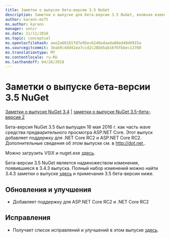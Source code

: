```yaml
---
title: Заметки о выпуске бета-версии 3.5 NuGet
description: Заметки о выпуске для бета-версии 3.5 NuGet, включая известные проблемы, исправленные ошибки, добавленные функции и DCR.
author: karann-msft
ms.author: karann
manager: unnir
ms.date: 11/11/2016
ms.topic: conceptual
ms.openlocfilehash: aee2a66101fd7e95ec6240edaeda60ed48d0915a
ms.sourcegitcommit: 3eab9c4dd41ea7ccd2c28bb5ab16f6fbbec13708
ms.translationtype: MT
ms.contentlocale: ru-RU
ms.lasthandoff: 04/26/2018
---
```

# <a name="nuget-35-beta-release-notes"></a>Заметки о выпуске бета-версии 3.5 NuGet

[Заметки о выпуске NuGet 3.4](../release-notes/nuget-3.4.md) | [заметки о выпуске NuGet 3.5-бета-версия 2](../release-notes/nuget-3.5-Beta2.md)

Бета-версия NuGet 3.5 был выпущен 16 мая 2016 г. как часть wave средства предварительного просмотра ASP.NET Core. Этот выпуск добавляет поддержку для .NET Core RC2 и ASP.NET Core RC2. Дополнительные сведения об этом выпуске см. в [ http://dot.net ](http://dot.net).

Можно загрузить VSIX и nuget.exe [здесь](https://dist.nuget.org/index.html).

Бета-версии 3.5 NuGet является надмножеством изменения, появившиеся в 3.4.3 выпуска. Полный набор изменений можно найти 3.4.3 заметки о выпуске [здесь](https://github.com/NuGet/Home/issues?q=is%3Aissue+milestone%3A3.4.3+is%3Aclosed) и примечания 3.5 бета-версии ниже.

## <a name="updates-and-improvements"></a>Обновления и улучшения

* Добавляет поддержку для ASP.NET Core RC2 и .NET Core RC2

## <a name="fixes"></a>Исправления

* Получает список исправлений и улучшений в этом выпуске [здесь](https://github.com/NuGet/Home/issues?q=is%3Aissue+milestone%3A%223.5+Beta%22+is%3Aclosed).
